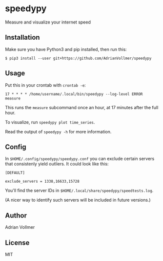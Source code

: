 speedypy
========

Measure and visualize your internet speed

Installation
------------

Make sure you have Python3 and pip installed, then run this:

```
$ pip3 install --user git+https://github.com/AdrianVollmer/speedypy
```

Usage
-----

Put this in your crontab with `crontab -e`:

```
17 * * * * /home/username/.local/bin/speedypy --log-level ERROR measure

```

This runs the `measure` subcommand once an hour, at 17 minutes after the
full hour.

To visualize, run `speedypy plot time_series`.

Read the output of `speedypy -h` for more information.


Config
------

In `$HOME/.config/speedypy/speedypy.conf` you can exclude certain servers
that consistenly yield outliers. It could look like this:

```
[DEFAULT]

exclude_servers = 1338,16633,15728
```

You'll find the server IDs in `$HOME/.local/share/speedypy/speedtests.log`.

(A nicer way to identify such servers will be included in future versions.)


Author
------

Adrian Vollmer

License
-------

MIT
